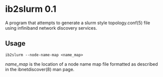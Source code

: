 ib2slurm 0.1
============

A program that attempts to generate a slurm style topology.conf(5) file using
infiniband network discovery services.

Usage
-----

```ib2slurm --node-name-map <name_map>```

_name_map_ is the location of a node name map file formatted as described in the
ibnetdiscover(8) man page.
